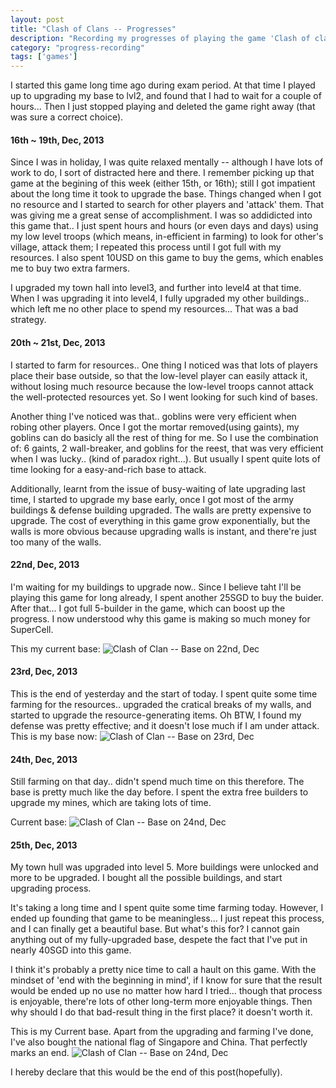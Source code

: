 ```yaml
---
layout: post
title: "Clash of Clans -- Progresses"
description: "Recording my progresses of playing the game 'Clash of clans', constantly updated"
category: "progress-recording"
tags: ['games']
---
```


I started this game long time ago during exam period. At that time I played up to upgrading my base to lvl2, and found that I had to wait for a couple of hours... Then I just stopped playing and deleted the game right away (that was sure a correct choice).

#### 16th ~ 19th, Dec, 2013
Since I was in holiday, I was quite relaxed mentally -- although I have lots of work to do, I sort of distracted here and there. I remember picking up that game at the begining of this week (either 15th, or 16th); still I got impatient about the long time it took to upgrade the base. Things changed when I got no resource and I started to search for other players and 'attack' them. That was giving me a great sense of accomplishment. I was so addidicted into this game that.. I just spent hours and hours (or even days and days) using my low level troops (which means, in-efficient in farming) to look for other's village, attack them; I repeated this process until I got full with my resources. I also spent 10USD on this game to buy the gems, which enables me to buy two extra farmers.

I upgraded my town hall into level3, and further into level4 at that time. When I was upgrading it into level4, I fully upgraded my other buildings.. which left me no other place to spend my resources... That was a bad strategy.


#### 20th ~ 21st, Dec, 2013
I started to farm for resources.. One thing I noticed was that lots of players place their base outside, so that the low-level player can easily attack it, without losing much resource because the low-level troops cannot attack the well-protected resources yet. So I went looking for such kind of bases.

Another thing I've noticed was that.. goblins were very efficient when robing other players. Once I got the mortar removed(using gaints), my goblins can do basicly all the rest of thing for me. So I use the combination of: 6 gaints, 2 wall-breaker, and goblins for the reest, that was very efficient when I was lucky.. (kind of paradox right...). But usually I spent quite lots of time looking for a easy-and-rich base to attack.

Additionally, learnt from the issue of busy-waiting of late upgrading last time, I started to upgrade my base early, once I got most of the army buildings & defense building upgraded. The walls are pretty expensive to upgrade. The cost of everything in this game grow exponentially, but the walls is more obvious because upgrading walls is instant, and there're just too many of the walls.


#### 22nd, Dec, 2013
I'm waiting for my buildings to upgrade now.. Since I believe taht I'll be playing this game for long already, I spent another 25SGD to buy the buider. After that... I got full 5-builder in the game, which can boost up the progress. I now understood why this game is making so much money for SuperCell.

This my current base:
![Clash of Clan -- Base on 22nd, Dec](https://dl.dropboxusercontent.com/u/9778027/images/clash_of_clans-2013-12-22.png)

#### 23rd, Dec, 2013
This is the end of yesterday and the start of today. I spent quite some time farming for the resources.. upgraded the cratical breaks of my walls, and started to upgrade the resource-generating items. Oh BTW, I found my defense was pretty effective; and it doesn't lose much if I am under attack.
This is my base now:
![Clash of Clan -- Base on 23rd, Dec](https://dl.dropboxusercontent.com/u/9778027/images/clash_of_clans-2013-12-23.png)


#### 24th, Dec, 2013
Still farming on that day.. didn't spend much time on this therefore. The base is pretty much like the day before. I spent the extra free builders to upgrade my mines, which are taking lots of time.

Current base:
![Clash of Clan -- Base on 24nd, Dec](https://dl.dropboxusercontent.com/u/9778027/images/clash_of_clans-2013-12-24.png)


#### 25th, Dec, 2013
My town hull was upgraded into level 5. More buildings were unlocked and more to be upgraded. I bought all the possible buildings, and start upgrading process.

It's taking a long time and I spent quite some time farming today. However, I ended up founding that game to be meaningless... I just repeat this process, and I can finally get a beautiful base. But what's this for? I cannot gain anything out of my fully-upgraded base, despete the fact that I've put in nearly 40SGD into this game.

I think it's probably a pretty nice time to call a hault on this game. With the mindset of 'end with the beginning in mind', if I know for sure that the result would be ended up no use no matter how hard I tried... though that process is enjoyable, there're lots of other long-term more enjoyable things. Then why should I do that bad-result thing in the first place? it doesn't worth it.

This is my Current base. Apart from the upgrading and farming I've done, I've also bought the national flag of Singapore and China. That perfectly marks an end.
![Clash of Clan -- Base on 24nd, Dec](https://dl.dropboxusercontent.com/u/9778027/images/clash_of_clans-2013-12-25.png)

I hereby declare that this would be the end of this post(hopefully).
